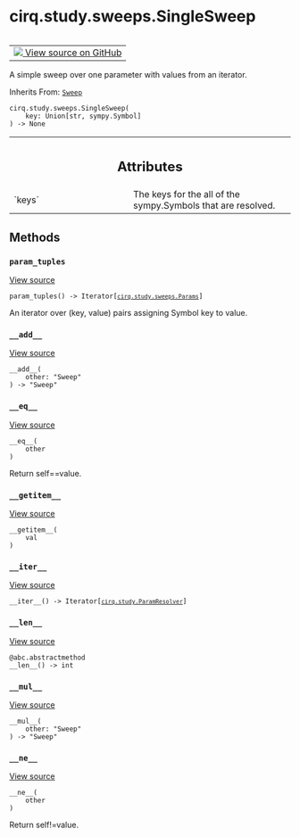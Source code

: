 <div itemscope itemtype="http://developers.google.com/ReferenceObject">
<meta itemprop="name" content="cirq.study.sweeps.SingleSweep" />
<meta itemprop="path" content="Stable" />
<meta itemprop="property" content="__add__"/>
<meta itemprop="property" content="__eq__"/>
<meta itemprop="property" content="__getitem__"/>
<meta itemprop="property" content="__init__"/>
<meta itemprop="property" content="__iter__"/>
<meta itemprop="property" content="__len__"/>
<meta itemprop="property" content="__mul__"/>
<meta itemprop="property" content="__ne__"/>
<meta itemprop="property" content="param_tuples"/>
</div>

# cirq.study.sweeps.SingleSweep

<!-- Insert buttons and diff -->

<table class="tfo-notebook-buttons tfo-api" align="left">

<td>
  <a target="_blank" href="https://github.com/quantumlib/cirq/tree/master/cirq/study/sweeps.py">
    <img src="https://www.tensorflow.org/images/GitHub-Mark-32px.png" />
    View source on GitHub
  </a>
</td>
</table>



A simple sweep over one parameter with values from an iterator.

Inherits From: [`Sweep`](../../../cirq/study/Sweep.md)

<pre class="devsite-click-to-copy prettyprint lang-py tfo-signature-link">
<code>cirq.study.sweeps.SingleSweep(
    key: Union[str, sympy.Symbol]
) -> None
</code></pre>



<!-- Placeholder for "Used in" -->




<!-- Tabular view -->
 <table class="responsive fixed orange">
<colgroup><col width="214px"><col></colgroup>
<tr><th colspan="2"><h2 class="add-link">Attributes</h2></th></tr>

<tr>
<td>
`keys`
</td>
<td>
The keys for the all of the sympy.Symbols that are resolved.
</td>
</tr>
</table>



## Methods

<h3 id="param_tuples"><code>param_tuples</code></h3>

<a target="_blank" href="https://github.com/quantumlib/cirq/tree/master/cirq/study/sweeps.py">View source</a>

<pre class="devsite-click-to-copy prettyprint lang-py tfo-signature-link">
<code>param_tuples() -> Iterator[<a href="../../../cirq/study/sweeps/Params.md"><code>cirq.study.sweeps.Params</code></a>]
</code></pre>

An iterator over (key, value) pairs assigning Symbol key to value.


<h3 id="__add__"><code>__add__</code></h3>

<a target="_blank" href="https://github.com/quantumlib/cirq/tree/master/cirq/study/sweeps.py">View source</a>

<pre class="devsite-click-to-copy prettyprint lang-py tfo-signature-link">
<code>__add__(
    other: "Sweep"
) -> "Sweep"
</code></pre>




<h3 id="__eq__"><code>__eq__</code></h3>

<a target="_blank" href="https://github.com/quantumlib/cirq/tree/master/cirq/study/sweeps.py">View source</a>

<pre class="devsite-click-to-copy prettyprint lang-py tfo-signature-link">
<code>__eq__(
    other
)
</code></pre>

Return self==value.


<h3 id="__getitem__"><code>__getitem__</code></h3>

<a target="_blank" href="https://github.com/quantumlib/cirq/tree/master/cirq/study/sweeps.py">View source</a>

<pre class="devsite-click-to-copy prettyprint lang-py tfo-signature-link">
<code>__getitem__(
    val
)
</code></pre>




<h3 id="__iter__"><code>__iter__</code></h3>

<a target="_blank" href="https://github.com/quantumlib/cirq/tree/master/cirq/study/sweeps.py">View source</a>

<pre class="devsite-click-to-copy prettyprint lang-py tfo-signature-link">
<code>__iter__() -> Iterator[<a href="../../../cirq/study/ParamResolver.md"><code>cirq.study.ParamResolver</code></a>]
</code></pre>




<h3 id="__len__"><code>__len__</code></h3>

<a target="_blank" href="https://github.com/quantumlib/cirq/tree/master/cirq/study/sweeps.py">View source</a>

<pre class="devsite-click-to-copy prettyprint lang-py tfo-signature-link">
<code>@abc.abstractmethod</code>
<code>__len__() -> int
</code></pre>




<h3 id="__mul__"><code>__mul__</code></h3>

<a target="_blank" href="https://github.com/quantumlib/cirq/tree/master/cirq/study/sweeps.py">View source</a>

<pre class="devsite-click-to-copy prettyprint lang-py tfo-signature-link">
<code>__mul__(
    other: "Sweep"
) -> "Sweep"
</code></pre>




<h3 id="__ne__"><code>__ne__</code></h3>

<a target="_blank" href="https://github.com/quantumlib/cirq/tree/master/cirq/study/sweeps.py">View source</a>

<pre class="devsite-click-to-copy prettyprint lang-py tfo-signature-link">
<code>__ne__(
    other
)
</code></pre>

Return self!=value.




